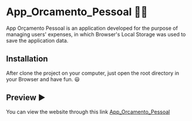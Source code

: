 # App_Orcamento_Pessoal :money_with_wings::heavy_dollar_sign:

App Orçamento Pessoal is an application developed for the purpose of managing users' expenses, in which Browser's Local Storage was used to save the application data.

## Installation

After clone the project on your computer, just open the root directory in your Browser and have fun. :smiley:

## Preview :arrow_forward:

You can view the website through this link [App_Orcamento_Pessoal](https://andr3m0ur4.github.io/App_Orcamento_Pessoal/?target=_blank)
